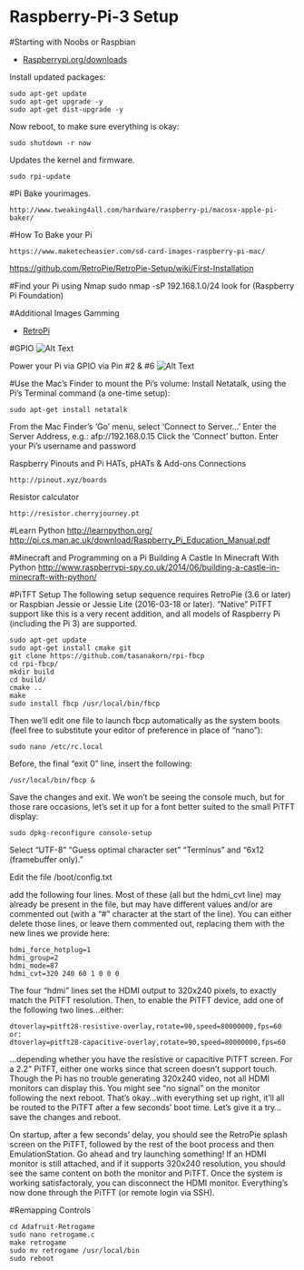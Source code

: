# Raspberry-Pi-3 Setup

#Starting with Noobs or Raspbian 

- [Raspberrypi.org/downloads](https://www.raspberrypi.org/downloads) 



Install updated packages:
```
sudo apt-get update
sudo apt-get upgrade -y
sudo apt-get dist-upgrade -y
```

Now reboot, to make sure everything is okay:
```
sudo shutdown -r now
```
Updates the kernel and firmware.
```
sudo rpi-update
```
#Pi Bake yourimages.
```
http://www.tweaking4all.com/hardware/raspberry-pi/macosx-apple-pi-baker/
```
#How To Bake your Pi
```
https://www.maketecheasier.com/sd-card-images-raspberry-pi-mac/
```
https://github.com/RetroPie/RetroPie-Setup/wiki/First-Installation

#Find your Pi using Nmap 
sudo nmap -sP 192.168.1.0/24 
look for (Raspberry Pi Foundation)

#Additional Images 
  Gamming

- [RetroPi](https://github.com/RetroPie/RetroPie-Setup/wiki/First-Installation) 



#GPIO
![Alt Text](http://www.rpi-spy.co.uk/wp-content/uploads/2012/06/Raspberry-Pi-GPIO-Layout-Model-B-Plus-rotated-2700x900.png)

Power your Pi via GPIO via Pin #2 & #6
![Alt Text](http://www.modmypi.com/image/data/tutorials/how-to-power-my/4.png)



#Use the Mac’s Finder to mount the Pi’s volume:
Install Netatalk, using the Pi’s Terminal command (a one-time setup):
```
sudo apt-get install netatalk
```
From the Mac Finder’s ‘Go’ menu, select ‘Connect to Server…’
Enter the Server Address, e.g.: afp://192.168.0.15
Click the ‘Connect’ button.
Enter your Pi’s username and password

Raspberry Pinouts and Pi HATs, pHATs & Add-ons Connections 
```
http://pinout.xyz/boards
```

Resistor calculator
```
http://resistor.cherryjourney.pt
```



#Learn Python 
http://learnpython.org/
http://pi.cs.man.ac.uk/download/Raspberry_Pi_Education_Manual.pdf

#Minecraft and Programming on a Pi
Building A Castle In Minecraft With Python
http://www.raspberrypi-spy.co.uk/2014/06/building-a-castle-in-minecraft-with-python/

#PiTFT Setup 
The following setup sequence requires RetroPie (3.6 or later) or Raspbian Jessie or Jessie Lite (2016-03-18 or later). “Native” PiTFT support like this is a very recent addition, and all models of Raspberry Pi (including the Pi 3) are supported.
```
sudo apt-get update
sudo apt-get install cmake git
git clone https://github.com/tasanakorn/rpi-fbcp
cd rpi-fbcp/
mkdir build
cd build/
cmake ..
make
sudo install fbcp /usr/local/bin/fbcp
```
Then we’ll edit one file to launch fbcp automatically as the system boots (feel free to substitute your editor of preference in place of “nano”):
```
sudo nano /etc/rc.local
```
Before, the final “exit 0” line, insert the following:
```
/usr/local/bin/fbcp &
```
Save the changes and exit.
We won’t be seeing the console much, but for those rare occasions, let’s set it up for a font better suited to the small PiTFT display:
```
sudo dpkg-reconfigure console-setup
```
Select “UTF-8”
“Guess optimal character set” 
“Terminus” and “6x12 (framebuffer only).”

Edit the file /boot/config.txt

add the following four lines. Most of these (all but the hdmi_cvt line) may already be present in the file, but may have different values and/or are commented out (with a “#” character at the start of the line). You can either delete those lines, or leave them commented out, replacing them with the new lines we provide here:

```
hdmi_force_hotplug=1
hdmi_group=2
hdmi_mode=87
hdmi_cvt=320 240 60 1 0 0 0
```

The four “hdmi” lines set the HDMI output to 320x240 pixels, to exactly match the PiTFT resolution.
Then, to enable the PiTFT device, add one of the following two lines…either:

```
dtoverlay=pitft28-resistive-overlay,rotate=90,speed=80000000,fps=60
or:
dtoverlay=pitft28-capacitive-overlay,rotate=90,speed=80000000,fps=60
```

…depending whether you have the resistive or capacitive PiTFT screen. For a 2.2" PiTFT, either one works since that screen doesn’t support touch.
Though the Pi has no trouble generating 320x240 video, not all HDMI monitors can display this. You might see “no signal” on the monitor following the next reboot. That’s okay…with everything set up right, it’ll all be routed to the PiTFT after a few seconds’ boot time.
Let’s give it a try…save the changes and reboot.

On startup, after a few seconds’ delay, you should see the RetroPie splash screen on the PiTFT, followed by the rest of the boot process and then EmulationStation. Go ahead and try launching something!
If an HDMI monitor is still attached, and if it supports 320x240 resolution, you should see the same content on both the monitor and PiTFT.
Once the system is working satisfactoraly, you can disconnect the HDMI monitor. Everything’s now done through the PiTFT (or remote login via SSH).

#Remapping Controls
```
cd Adafruit-Retrogame
sudo nano retrogame.c
make retrogame
sudo mv retrogame /usr/local/bin
sudo reboot
```


